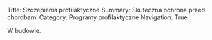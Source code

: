 Title: Szczepienia profilaktyczne
Summary: Skuteczna ochrona przed chorobami
Category: Programy profilaktyczne
Navigation: True

W budowie.